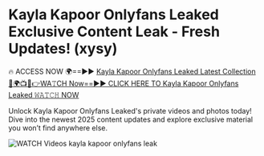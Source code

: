 # Kayla Kapoor Onlyfans Leaked Exclusive Content Leak - Fresh Updates! (xysy)

🔥 ACCESS NOW 🌍==►► <a href="https://tinyurl.com/3fjeunct" rel="nofollow">Kayla Kapoor Onlyfans Leaked Latest Collection</a></h3>
[🔴🌍📺📱👉WA𝚃CH Now==►► CLICK HERE TO Kayla Kapoor Onlyfans Leaked 𝚆𝙰𝚃𝙲𝙷 NOW](https://tinyurl.com/3fjeunct)

Unlock Kayla Kapoor Onlyfans Leaked's private videos and photos today! Dive into the newest 2025 content updates and explore exclusive material you won’t find anywhere else.


<a href="https://tinyurl.com/3fjeunct" rel="nofollow" data-target="animated-image.originalLink"><img src="https://camo.githubusercontent.com/8a4f000d20f83aca3bf7ec5f350d767afa0574a8a352519fd8cfa583a6f93a33/68747470733a2f2f692e696d6775722e636f6d2f644a486b345a712e676966" alt="WATCH Videos" data-canonical-src="https://i.imgur.com/dJHk4Zq.gif" style="max-width: 100%; display: inline-block;" data-target="animated-image.originalImage"></a>
kayla kapoor onlyfans leak